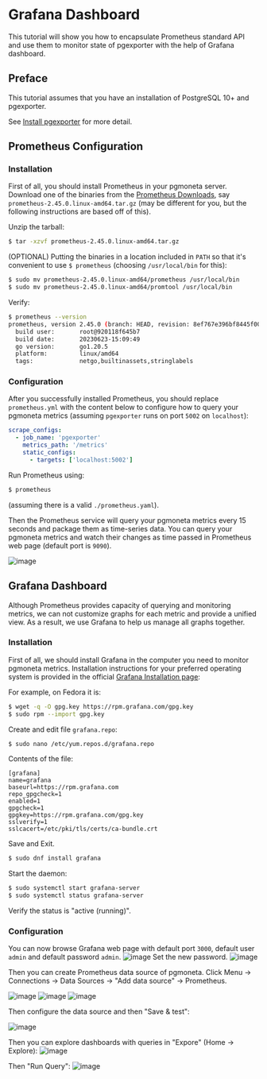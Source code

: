 # Grafana Dashboard

This tutorial will show you how to encapsulate Prometheus standard API and use them to monitor state of pgexporter with the help of Grafana dashboard.

## Preface

This tutorial assumes that you have an installation of PostgreSQL 10+ and pgexporter.

See [Install pgexporter](https://github.com/pgexporter/pgexporter/blob/main/doc/tutorial/01_install.md)
for more detail.

## Prometheus Configuration

### Installation
First of all, you should install Prometheus in your pgmoneta server. Download one of the binaries from the [Prometheus Downloads](https://prometheus.io/download/), say `prometheus-2.45.0.linux-amd64.tar.gz` (may be different for you, but the following instructions are based off of this).

Unzip the tarball:
```sh
$ tar -xzvf prometheus-2.45.0.linux-amd64.tar.gz
```

(OPTIONAL) Putting the binaries in a location included in `PATH` so that it's convenient to use `$ prometheus` (choosing `/usr/local/bin` for this):
```sh
$ sudo mv prometheus-2.45.0.linux-amd64/prometheus /usr/local/bin
$ sudo mv prometheus-2.45.0.linux-amd64/promtool /usr/local/bin
```

Verify:
```sh
$ prometheus --version
prometheus, version 2.45.0 (branch: HEAD, revision: 8ef767e396bf8445f009f945b0162fd71827f445)
  build user:       root@920118f645b7
  build date:       20230623-15:09:49
  go version:       go1.20.5
  platform:         linux/amd64
  tags:             netgo,builtinassets,stringlabels
```

### Configuration
After you successfully installed Prometheus, you should replace `prometheus.yml` with the content below to configure how to query your pgmoneta metrics (assuming `pgexporter` runs on port `5002` on `localhost`):
```yml
scrape_configs:
  - job_name: 'pgexporter'
    metrics_path: '/metrics'
    static_configs:
      - targets: ['localhost:5002']
```

Run Prometheus using:
```sh
$ prometheus
```
(assuming there is a valid `./prometheus.yaml`).


Then the Prometheus service will query your pgmoneta metrics every 15 seconds and package them as time-series data. You can query your pgmoneta metrics and watch their changes as time passed in Prometheus web page (default port is `9090`).

![image](../images/prometheus_metrics.png)

## Grafana Dashboard

Although Prometheus provides capacity of querying and monitoring metrics, we can not customize graphs for each metric and provide a unified view. As a result, we use Grafana to help us manage all graphs together.

### Installation
First of all, we should install Grafana in the computer you need to monitor pgmoneta metrics. Installation instructions for your preferred operating system is provided in the official [Grafana Installation page](https://grafana.com/docs/grafana/latest/setup-grafana/installation/):

For example, on Fedora it is:
```sh
$ wget -q -O gpg.key https://rpm.grafana.com/gpg.key
$ sudo rpm --import gpg.key
```

Create and edit file `grafana.repo`:
```sh
$ sudo nano /etc/yum.repos.d/grafana.repo
```
Contents of the file:
```
[grafana]
name=grafana
baseurl=https://rpm.grafana.com
repo_gpgcheck=1
enabled=1
gpgcheck=1
gpgkey=https://rpm.grafana.com/gpg.key
sslverify=1
sslcacert=/etc/pki/tls/certs/ca-bundle.crt
```
Save and Exit.

```sh
$ sudo dnf install grafana
```

Start the daemon:
```sh
$ sudo systemctl start grafana-server
$ sudo systemctl status grafana-server
```
Verify the status is "active (running)".

### Configuration
You can now browse Grafana web page with default port `3000`, default user `admin` and default password `admin`.
![image](../images/grafana_login.png)
Set the new password.
![image](../images/grafana_home.png)


Then you can create Prometheus data source of pgmoneta. Click Menu -> Connections -> Data Sources -> "Add data source" -> Prometheus.

![image](../images/grafana_menu.png)
![image](../images/grafana_add_data_source.png)
![image](../images/grafana_add_data_source_prometheus.png)

Then configure the data source and then "Save & test":

![image](../images/grafana_add_prometheus.png)

Then you can explore dashboards with queries in "Expore" (Home -> Explore):
![image](../images/grafana_add_dashboard.png)

Then "Run Query":
![image](../images/grafana_graph.png)

